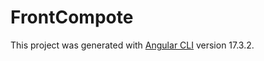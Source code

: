 # FrontCompote

This project was generated with [Angular CLI](https://github.com/angular/angular-cli) version 17.3.2.
